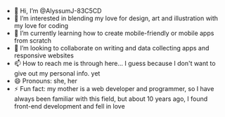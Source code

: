 - 👋 Hi, I’m @AlyssumJ-83C5CD
- 👀 I’m interested in blending my love for design, art and illustration with my love for coding
- 🌱 I’m currently learning how to create mobile-friendly or mobile apps from scratch
- 💞️ I’m looking to collaborate on writing and data collecting apps and responsive websites
- 📫 How to reach me is through here... I guess because I don't want to give out my personal info. yet
- 😄 Pronouns: she, her
- ⚡ Fun fact: my mother is a web developer and programmer, so I have always been familiar with this field, but about 10 years ago, I found front-end development and fell in love

<!---
AlyssumJ-83C5CD/AlyssumJ-83C5CD is a ✨ special ✨ repository because its `README.md` (this file) appears on your GitHub profile.
You can click the Preview link to take a look at your changes.
--->
